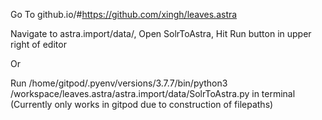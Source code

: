Go To github.io/#https://github.com/xingh/leaves.astra

Navigate to astra.import/data/, Open SolrToAstra, Hit Run button in upper right of editor 

Or 

Run /home/gitpod/.pyenv/versions/3.7.7/bin/python3 /workspace/leaves.astra/astra.import/data/SolrToAstra.py in terminal
(Currently only works in gitpod due to construction of filepaths)
